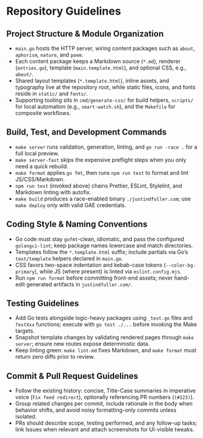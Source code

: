 # Repository Guidelines

## Project Structure & Module Organization
- `main.go` hosts the HTTP server, wiring content packages such as `about`, `aphorism`, `nature`, and `poem`.
- Each content package keeps a Markdown source (`*.md`), renderer (`entries.go`), template (`main.template.html`), and optional CSS, e.g., `about/`.
- Shared layout templates (`*.template.html`), inline assets, and typography live at the repository root, while static files, icons, and fonts reside in `static/` and `fonts/`.
- Supporting tooling sits in `cmd/generate-css/` for build helpers, `scripts/` for local automation (e.g., `smart-watch.sh`), and the `Makefile` for composite workflows.

## Build, Test, and Development Commands
- `make server` runs validation, generation, linting, and `go run -race .` for a full local preview.
- `make server-fast` skips the expensive preflight steps when you only need a quick rebuild.
- `make format` applies `go fmt`, then runs `npm run test` to format and lint JS/CSS/Markdown.
- `npm run test` (invoked above) chains Prettier, ESLint, Stylelint, and Markdown linting with autofix.
- `make build` produces a race-enabled binary `./justindfuller.com`; use `make deploy` only with valid GAE credentials.

## Coding Style & Naming Conventions
- Go code must stay `gofmt`-clean, idiomatic, and pass the configured `golangci-lint`; keep package names lowercase and match directories.
- Templates follow the `*.template.html` suffix; include partials via Go’s `text/template` helpers declared in `main.go`.
- CSS favors two-space indentation and kebab-case tokens (`--color-bg-primary`), while JS (where present) is linted via `eslint.config.mjs`.
- Run `npm run format` before committing front-end assets; never hand-edit generated artifacts in `justindfuller.com/`.

## Testing Guidelines
- Add Go tests alongside logic-heavy packages using `_test.go` files and `TestXxx` functions; execute with `go test ./...` before invoking the Make targets.
- Snapshot template changes by validating rendered pages through `make server`; ensure new routes expose deterministic data.
- Keep linting green: `make lint-md` fixes Markdown, and `make format` must return zero diffs prior to review.

## Commit & Pull Request Guidelines
- Follow the existing history: concise, Title-Case summaries in imperative voice (`Fix feed redirect`), optionally referencing PR numbers (`(#123)`).
- Group related changes per commit, include rationale in the body when behavior shifts, and avoid noisy formatting-only commits unless isolated.
- PRs should describe scope, testing performed, and any follow-up tasks; link Issues when relevant and attach screenshots for UI-visible tweaks.
